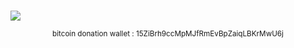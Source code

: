 ###

<a href="https://twitter.com/r_rlyeh">
  <img src='https://pbs.twimg.com/profile_banners/1240230358597144576/1584530059/1500x500'/><br/>
</a>

<p align="center"><sup>bitcoin donation wallet : 15ZiBrh9ccMpMJfRmEvBpZaiqLBKrMwU6j</sup></p>



<!--
  <img src="https://github-readme-stats.vercel.app/api?username=r-lyeh&theme=react&show_icons=rue&hide_title=true" />
**r-lyeh/r-lyeh** is a ✨ _special_ ✨ repository because its `README.md` (this file) appears on your GitHub profile.

Here are some ideas to get you started:

- 🔭 I’m currently working on ...
- 🌱 I’m currently learning ...
- 👯 I’m looking to collaborate on ...
- 🤔 I’m looking for help with ...
- 💬 Ask me about ...
- 📫 How to reach me: ...
- 😄 Pronouns: ...
- ⚡ Fun fact: ...
-->
